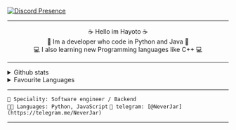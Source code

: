[![Discord Presence](https://lanyard.cnrad.dev/api/764504640007045130)](https://discord.com/users/764504640007045130)
<hr>
<div>
    <p align="center"> ☕ Hello im Hayoto ☕ <br> 🐍 Im a developer who code in Python and Java 🐍 <br> 💻 I also learning new Programming languages like C++ 💻</p>
</div>
<hr>
<details>
    <summary>Github stats</summary>
    <p align="center">
        <img src="https://github-readme-stats.vercel.app/api?username=neverjar&show_icons=true&theme=radical" />
    </p>
</details>
<details>
    <summary>Favourite Languages</summary>
    <p align="center">
        <img src="https://github-readme-stats.vercel.app/api/top-langs/?username=neverjar&theme=radical" />
    </p>
</details>
<hr>
<code>👷 Speciality: Software engineer / Backend</code><br>
<code>🧑‍💻 Languages: Python, JavaScript</code>
<code>💬 telegram: [@NeverJar](https://telegram.me/NeverJar)</code>
<hr>
